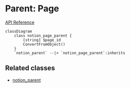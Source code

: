 # Parent: Page

[API Reference](https://developers.notion.com/reference/parent-object#page-parent)

```mermaid
classDiagram
    class notion_page_parent {
        [string] $page_id
        ConvertFromObject()
    }
    `notion_parent` --|> `notion_page_parent`:inherits
```

## Related classes

- [notion_parent](./00_parent.md)
